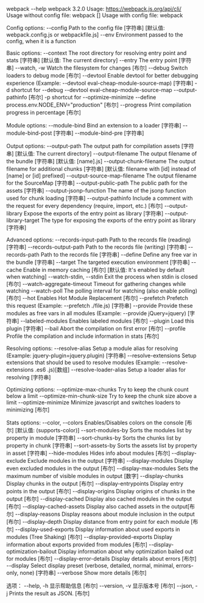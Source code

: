 webpack --help
webpack 3.2.0
Usage: https://webpack.js.org/api/cli/
Usage without config file: webpack <entry> [<entry>] <output>
Usage with config file: webpack

Config options:
  --config  Path to the config file
                          [字符串] [默认值: webpack.config.js or webpackfile.js]
  --env     Environment passed to the config, when it is a function

Basic options:
  --context    The root directory for resolving entry point and stats
                                        [字符串] [默认值: The current directory]
  --entry      The entry point                                          [字符串]
  --watch, -w  Watch the filesystem for changes                           [布尔]
  --debug      Switch loaders to debug mode                               [布尔]
  --devtool    Enable devtool for better debugging experience (Example:
               --devtool eval-cheap-module-source-map)                  [字符串]
  -d           shortcut for --debug --devtool eval-cheap-module-source-map
               --output-pathinfo                                          [布尔]
  -p           shortcut for --optimize-minimize --define
               process.env.NODE_ENV="production"                          [布尔]
  --progress   Print compilation progress in percentage                   [布尔]

Module options:
  --module-bind       Bind an extension to a loader                     [字符串]
  --module-bind-post                                                    [字符串]
  --module-bind-pre                                                     [字符串]

Output options:
  --output-path                 The output path for compilation assets
                                        [字符串] [默认值: The current directory]
  --output-filename             The output filename of the bundle
                                                    [字符串] [默认值: [name].js]
  --output-chunk-filename       The output filename for additional chunks
        [字符串] [默认值: filename with [id] instead of [name] or [id] prefixed]
  --output-source-map-filename  The output filename for the SourceMap   [字符串]
  --output-public-path          The public path for the assets          [字符串]
  --output-jsonp-function       The name of the jsonp function used for chunk
                                loading                                 [字符串]
  --output-pathinfo             Include a comment with the request for every
                                dependency (require, import, etc.)        [布尔]
  --output-library              Expose the exports of the entry point as library
                                                                        [字符串]
  --output-library-target       The type for exposing the exports of the entry
                                point as library                        [字符串]

Advanced options:
  --records-input-path       Path to the records file (reading)         [字符串]
  --records-output-path      Path to the records file (writing)         [字符串]
  --records-path             Path to the records file                   [字符串]
  --define                   Define any free var in the bundle          [字符串]
  --target                   The targeted execution environment         [字符串]
  --cache                    Enable in memory caching
                          [布尔] [默认值: It's enabled by default when watching]
  --watch-stdin, --stdin     Exit the process when stdin is closed        [布尔]
  --watch-aggregate-timeout  Timeout for gathering changes while watching
  --watch-poll               The polling interval for watching (also enable
                             polling)                                     [布尔]
  --hot                      Enables Hot Module Replacement               [布尔]
  --prefetch                 Prefetch this request (Example: --prefetch
                             ./file.js)                                 [字符串]
  --provide                  Provide these modules as free vars in all modules
                             (Example: --provide jQuery=jquery)         [字符串]
  --labeled-modules          Enables labeled modules                      [布尔]
  --plugin                   Load this plugin                           [字符串]
  --bail                     Abort the compilation on first error         [布尔]
  --profile                  Profile the compilation and include information in
                             stats                                        [布尔]

Resolving options:
  --resolve-alias         Setup a module alias for resolving (Example:
                          jquery-plugin=jquery.plugin)                  [字符串]
  --resolve-extensions    Setup extensions that should be used to resolve
                          modules (Example: --resolve-extensions .es6 .js)[数组]
  --resolve-loader-alias  Setup a loader alias for resolving            [字符串]

Optimizing options:
  --optimize-max-chunks      Try to keep the chunk count below a limit
  --optimize-min-chunk-size  Try to keep the chunk size above a limit
  --optimize-minimize        Minimize javascript and switches loaders to
                             minimizing                                   [布尔]

Stats options:
  --color, --colors               Enables/Disables colors on the console
                                               [布尔] [默认值: (supports-color)]
  --sort-modules-by               Sorts the modules list by property in module
                                                                        [字符串]
  --sort-chunks-by                Sorts the chunks list by property in chunk
                                                                        [字符串]
  --sort-assets-by                Sorts the assets list by property in asset
                                                                        [字符串]
  --hide-modules                  Hides info about modules                [布尔]
  --display-exclude               Exclude modules in the output         [字符串]
  --display-modules               Display even excluded modules in the output
                                                                          [布尔]
  --display-max-modules           Sets the maximum number of visible modules in
                                  output                                  [数字]
  --display-chunks                Display chunks in the output            [布尔]
  --display-entrypoints           Display entry points in the output      [布尔]
  --display-origins               Display origins of chunks in the output [布尔]
  --display-cached                Display also cached modules in the output
                                                                          [布尔]
  --display-cached-assets         Display also cached assets in the output[布尔]
  --display-reasons               Display reasons about module inclusion in the
                                  output                                  [布尔]
  --display-depth                 Display distance from entry point for each
                                  module                                  [布尔]
  --display-used-exports          Display information about used exports in
                                  modules (Tree Shaking)                  [布尔]
  --display-provided-exports      Display information about exports provided
                                  from modules                            [布尔]
  --display-optimization-bailout  Display information about why optimization
                                  bailed out for modules                  [布尔]
  --display-error-details         Display details about errors            [布尔]
  --display                       Select display preset (verbose, detailed,
                                  normal, minimal, errors-only, none)   [字符串]
  --verbose                       Show more details                       [布尔]

选项：
  --help, -h     显示帮助信息                                             [布尔]
  --version, -v  显示版本号                                               [布尔]
  --json, -j     Prints the result as JSON.                               [布尔]
